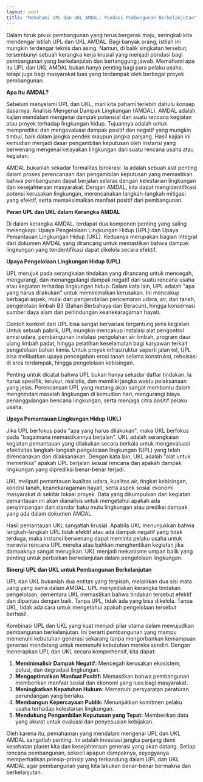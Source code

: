 ```yaml
---
layout: post
title: "Memahami UPL dan UKL AMDAL: Pondasi Pembangunan Berkelanjutan"
---
```


Dalam hiruk pikuk pembangunan yang terus bergerak maju, seringkali kita mendengar istilah UPL dan UKL AMDAL. Bagi banyak orang, istilah ini mungkin terdengar teknis dan asing. Namun, di balik singkatan tersebut, tersembunyi sebuah kerangka kerja krusial yang menjadi pondasi bagi pembangunan yang berkelanjutan dan bertanggung jawab. Memahami apa itu UPL dan UKL AMDAL bukan hanya penting bagi para pelaku usaha, tetapi juga bagi masyarakat luas yang terdampak oleh berbagai proyek pembangunan.

**Apa Itu AMDAL?**

Sebelum menyelami UPL dan UKL, mari kita pahami terlebih dahulu konsep dasarnya: Analisis Mengenai Dampak Lingkungan (AMDAL). AMDAL adalah kajian mendalam mengenai dampak potensial dari suatu rencana kegiatan atau proyek terhadap lingkungan hidup. Tujuannya adalah untuk memprediksi dan mengevaluasi dampak positif dan negatif yang mungkin timbul, baik dalam jangka pendek maupun jangka panjang. Hasil kajian ini kemudian menjadi dasar pengambilan keputusan oleh instansi yang berwenang mengenai kelayakan lingkungan dari suatu rencana usaha atau kegiatan.

AMDAL bukanlah sekadar formalitas birokrasi. Ia adalah sebuah alat penting dalam proses perencanaan dan pengambilan keputusan yang memastikan bahwa pembangunan dapat berjalan selaras dengan kelestarian lingkungan dan kesejahteraan masyarakat. Dengan AMDAL, kita dapat mengidentifikasi potensi kerusakan lingkungan, merencanakan langkah-langkah mitigasi yang efektif, serta memaksimalkan manfaat positif dari pembangunan.

**Peran UPL dan UKL dalam Kerangka AMDAL**

Di dalam kerangka AMDAL, terdapat dua komponen penting yang saling melengkapi: Upaya Pengelolaan Lingkungan Hidup (UPL) dan Upaya Pemantauan Lingkungan Hidup (UKL). Keduanya merupakan bagian integral dari dokumen AMDAL yang dirancang untuk memastikan bahwa dampak lingkungan yang teridentifikasi dapat dikelola secara efektif.

**Upaya Pengelolaan Lingkungan Hidup (UPL)**

UPL merujuk pada serangkaian tindakan yang dirancang untuk mencegah, mengurangi, dan menanggulangi dampak negatif dari suatu rencana usaha atau kegiatan terhadap lingkungan hidup. Dalam kata lain, UPL adalah "apa yang harus dilakukan" untuk meminimalkan kerusakan. Ini mencakup berbagai aspek, mulai dari pengendalian pencemaran udara, air, dan tanah, pengelolaan limbah B3 (Bahan Berbahaya dan Beracun), hingga konservasi sumber daya alam dan perlindungan keanekaragaman hayati.

Contoh konkret dari UPL bisa sangat bervariasi tergantung jenis kegiatan. Untuk sebuah pabrik, UPL mungkin mencakup instalasi alat pengontrol emisi udara, pembangunan instalasi pengolahan air limbah, program daur ulang limbah padat, hingga pelatihan keselamatan bagi karyawan terkait pengelolaan bahan kimia. Untuk proyek infrastruktur seperti jalan tol, UPL bisa melibatkan upaya pencegahan erosi tanah selama konstruksi, reboisasi di area terdampak, hingga pengelolaan kebisingan.

Penting untuk dicatat bahwa UPL bukan hanya sekadar daftar tindakan. Ia harus spesifik, terukur, realistis, dan memiliki jangka waktu pelaksanaan yang jelas. Perencanaan UPL yang matang akan sangat membantu dalam menghindari masalah lingkungan di kemudian hari, mengurangi biaya penanggulangan bencana lingkungan, serta menjaga citra positif pelaku usaha.

**Upaya Pemantauan Lingkungan Hidup (UKL)**

Jika UPL berfokus pada "apa yang harus dilakukan", maka UKL berfokus pada "bagaimana memastikannya berjalan". UKL adalah serangkaian kegiatan pemantauan yang dilakukan secara berkala untuk mengevaluasi efektivitas langkah-langkah pengelolaan lingkungan (UPL) yang telah direncanakan dan dilaksanakan. Dengan kata lain, UKL adalah "alat untuk memeriksa" apakah UPL berjalan sesuai rencana dan apakah dampak lingkungan yang diprediksi benar-benar terjadi.

UKL meliputi pemantauan kualitas udara, kualitas air, tingkat kebisingan, kondisi tanah, keanekaragaman hayati, serta aspek sosial ekonomi masyarakat di sekitar lokasi proyek. Data yang dikumpulkan dari kegiatan pemantauan ini akan dianalisis untuk mengetahui apakah ada penyimpangan dari standar baku mutu lingkungan atau prediksi dampak yang ada dalam dokumen AMDAL.

Hasil pemantauan UKL sangatlah krusial. Apabila UKL menunjukkan bahwa langkah-langkah UPL tidak efektif atau ada dampak negatif yang tidak terduga, maka instansi berwenang dapat meminta pelaku usaha untuk merevisi rencana UPL mereka atau bahkan menghentikan kegiatan jika dampaknya sangat merugikan. UKL menjadi mekanisme umpan balik yang penting untuk perbaikan berkelanjutan dalam pengelolaan lingkungan.

**Sinergi UPL dan UKL untuk Pembangunan Berkelanjutan**

UPL dan UKL bukanlah dua entitas yang terpisah, melainkan dua sisi mata uang yang sama dalam AMDAL. UPL menyediakan kerangka tindakan pengelolaan, sementara UKL memastikan bahwa tindakan tersebut efektif dan dipantau dengan baik. Tanpa UPL, tidak ada yang bisa dikelola. Tanpa UKL, tidak ada cara untuk mengetahui apakah pengelolaan tersebut berhasil.

Kombinasi UPL dan UKL yang kuat menjadi pilar utama dalam mewujudkan pembangunan berkelanjutan. Ini berarti pembangunan yang mampu memenuhi kebutuhan generasi sekarang tanpa mengorbankan kemampuan generasi mendatang untuk memenuhi kebutuhan mereka sendiri. Dengan menerapkan UPL dan UKL secara komprehensif, kita dapat:

1.  **Meminimalisir Dampak Negatif:** Mencegah kerusakan ekosistem, polusi, dan degradasi lingkungan.
2.  **Mengoptimalkan Manfaat Positif:** Memastikan bahwa pembangunan memberikan manfaat sosial dan ekonomi yang luas bagi masyarakat.
3.  **Meningkatkan Kepatuhan Hukum:** Memenuhi persyaratan peraturan perundangan yang berlaku.
4.  **Membangun Kepercayaan Publik:** Menunjukkan komitmen pelaku usaha terhadap kelestarian lingkungan.
5.  **Mendukung Pengambilan Keputusan yang Tepat:** Memberikan data yang akurat untuk evaluasi dan penyesuaian kebijakan.

Oleh karena itu, pemahaman yang mendalam mengenai UPL dan UKL AMDAL sangatlah penting. Ini adalah investasi jangka panjang demi kesehatan planet kita dan kesejahteraan generasi yang akan datang. Setiap rencana pembangunan, sekecil apapun dampaknya, seyogyanya memperhatikan prinsip-prinsip yang terkandung dalam UPL dan UKL AMDAL agar pembangunan yang kita lakukan benar-benar bermakna dan berkelanjutan.

